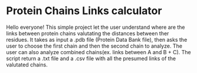 # Protein Chains Links calculator

Hello everyone!
This simple project let the user understand where are the links between protein chains valutating the distances between ther residues.
It takes as input a .pdb file (Protein Data Bank file), then asks the user to choose the first chain and then the second chain to analyze. The user can also analyze combined chains(ex. links between A and B + C). The script return a .txt file and a .csv file with all the presumed links of the valutated chains.
